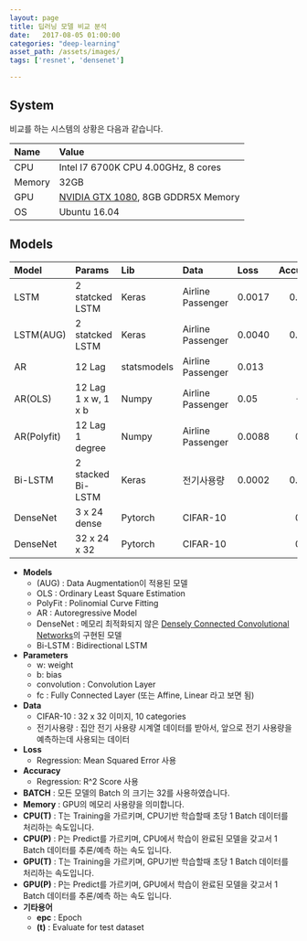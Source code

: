 ```yaml
---
layout: page
title: 딥러닝 모델 비교 분석
date:   2017-08-05 01:00:00
categories: "deep-learning"
asset_path: /assets/images/
tags: ['resnet', 'densenet']

---
```


## System

비교를 하는 시스템의 상황은 다음과 같습니다.

| Name | Value |
|:-----|:------|
| CPU  | Intel I7 6700K CPU 4.00GHz, 8 cores |
| Memory | 32GB |
| GPU  | [NVIDIA GTX 1080](https://www.geforce.co.uk/hardware/desktop-gpus/geforce-gtx-1080/specifications), 8GB GDDR5X Memory |
| OS   | Ubuntu 16.04 |


## Models

| Model | Params | Lib | Data | Loss | Accuracy | Memory | CPU(T) | CPU(P) | GPU(T) | GPU(P) |
|:------|:-------|:----|:-----|:-----|---------:|-------:|-------:|-------:|-------:|-------:|
| LSTM        | 2 statcked LSTM       | Keras       | Airline Passenger | 0.0017   | 0.9230| | | | 0.01 | 0.0064|
| LSTM(AUG)   | 2 statcked LSTM       | Keras       | Airline Passenger | 0.0040   | 0.8601| | | | 0.01 | 0.008 |
| AR          | 12 Lag                | statsmodels | Airline Passenger | 0.013    | 0.38  | | | | |
| AR(OLS)     | 12 Lag <br>1 x w, 1 x b | Numpy     | Airline Passenger | 0.05     | -0.18 | | | | |
| AR(Polyfit) | 12 Lag <br>1 degree   | Numpy       | Airline Passenger | 0.0088   | 0.597 | | | | |
| Bi-LSTM     | 2 stacked Bi-LSTM     | Keras       | 전기사용량          | 0.0002   | 0.9747  | 10795MB  | 518s/epc | 46.3s/(t) | 66s/epc | 5.82s/(t) |
| DenseNet    | 3 x 24 dense          | Pytorch     | CIFAR-10          |          | 0.886 | 5163MB | 120 | 25.23 | 0.337 | 0.111 |
| DenseNet    | 32 x 24 x 32          | Pytorch     | CIFAR-10          |          | 0.826 | 5833MB |     |       | 0.223 | 0.81  |


* **Models**
  - (AUG) : Data Augmentation이 적용된 모델
  - OLS : Ordinary Least Square Estimation
  - PolyFit : Polinomial Curve Fitting
  - AR : Autoregressive Model
  - DenseNet : 메모리 최적화되지 않은 [Densely Connected Convolutional Networks](https://arxiv.org/pdf/1608.06993.pdf)의 구현된 모델
  - Bi-LSTM : Bidirectional LSTM
* **Parameters**
  - w: weight
  - b: bias
  - convolution : Convolution Layer
  - fc : Fully Connected Layer (또는 Affine, Linear 라고 보면 됨)
* **Data**
  - CIFAR-10 : 32 x 32 이미지, 10 categories
  - 전기사용량 : 집안 전기 사용량 시계열 데이터를 받아서, 앞으로 전기 사용량을 예측하는데 사용되는 데이터
* **Loss**
  - Regression: Mean Squared Error 사용
* **Accuracy**
  - Regression: R^2 Score 사용
* **BATCH** : 모든 모델의 Batch 의 크기는 32를 사용하였습니다.
* **Memory** : GPU의 메모리 사용량을 의미합니다.
* **CPU(T)** : T는 Training을 가르키며, CPU기반 학습할때 초당 1 Batch 데이터를 처리하는 속도입니다.
* **CPU(P)** : P는 Predict를 가르키며, CPU에서 학습이 완료된 모델을 갖고서 1 Batch 데이터를 추론/예측 하는 속도 입니다.
* **GPU(T)** : T는 Training을 가르키며, GPU기반 학습할때 초당 1 Batch 데이터를 처리하는 속도입니다.
* **GPU(P)** : P는 Predict를 가르키며, GPU에서 학습이 완료된 모델을 갖고서 1 Batch 데이터를 추론/예측 하는 속도 입니다.
* **기타용어**
  - **epc** : Epoch
  - **(t)** : Evaluate for test dataset